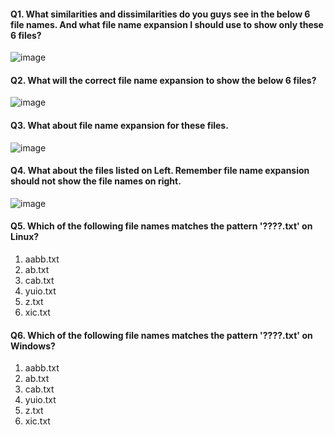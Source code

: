 #### Q1. What similarities and dissimilarities do you guys see in the below 6 file names. And what file name expansion I should use to show only these 6 files?

![image](https://github.com/pratham-garg-456/OPS102_SLG/assets/81003075/70755271-792b-42c6-8225-cedf082189a2)

#### Q2. What will the correct file name expansion to show the below 6 files? 

![image](https://github.com/pratham-garg-456/OPS102_SLG/assets/81003075/9bc54c68-fff3-40d7-a0aa-843722ae4873)

#### Q3. What about file name expansion for these files. 

![image](https://github.com/pratham-garg-456/OPS102_SLG/assets/81003075/941964c0-b0c5-4203-ba48-d1f3d1355f73)

#### Q4. What about the files listed on Left. Remember file name expansion should not show the  file names on right.

![image](https://github.com/pratham-garg-456/OPS102_SLG/assets/81003075/dff2afba-3357-439f-a76a-5482ce4fcc3e)

#### Q5. Which of the following file names matches the pattern '????.txt' on Linux?
1. aabb.txt
2. ab.txt
3. cab.txt
4. yuio.txt
5. z.txt
6. xic.txt

#### Q6. Which of the following file names matches the pattern '????.txt' on Windows?
1. aabb.txt
2. ab.txt
3. cab.txt
4. yuio.txt
5. z.txt
6. xic.txt

